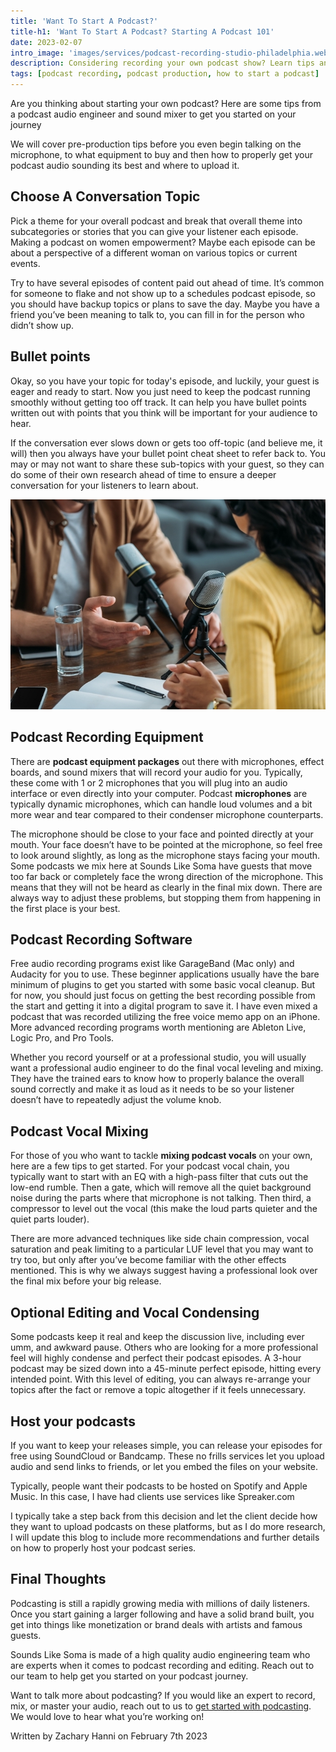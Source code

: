 ```yaml
---
title: 'Want To Start A Podcast?'
title-h1: 'Want To Start A Podcast? Starting A Podcast 101'
date: 2023-02-07
intro_image: 'images/services/podcast-recording-studio-philadelphia.webp'
description: Considering recording your own podcast show? Learn tips and how to get started from an experienced podcast producer and audio engineer.
tags: [podcast recording, podcast production, how to start a podcast]
---
```


Are you thinking about starting your own podcast? Here are some tips from a podcast audio engineer and sound mixer to get you started on your journey

We will cover pre-production tips before you even begin talking on the microphone, to what equipment to buy and then how to properly get your podcast audio sounding its best and where to upload it.

## Choose A Conversation Topic

Pick a theme for your overall podcast and break that overall theme into subcategories or stories that you can give your listener each episode. Making a podcast on women empowerment? Maybe each episode can be about a perspective of a different woman on various topics or current events.

Try to have several episodes of content paid out ahead of time. It’s common for someone to flake and not show up to a schedules podcast episode, so you should have backup topics or plans to save the day. Maybe you have a friend you’ve been meaning to talk to, you can fill in for the person who didn’t show up.

## Bullet points

Okay, so you have your topic for today's episode, and luckily, your guest is eager and ready to start. Now you just need to keep the podcast running smoothly without getting too off track. It can help you have bullet points written out with points that you think will be important for your audience to hear. 

If the conversation ever slows down or gets too off-topic (and believe me, it will) then you always have your bullet point cheat sheet to refer back to. You may or may not want to share these sub-topics with your guest, so they can do some of their own research ahead of time to ensure a deeper conversation for your listeners to learn about.

<img src="/images/services/podcast-studio-production-recording.webp" loading="lazy" title="Post Production Podcast Editing south philadelphia" alt="Post Production Podcast Editing south philadelphia" />

## Podcast Recording Equipment

There are **podcast equipment packages** out there with microphones, effect boards, and sound mixers that will record your audio for you. Typically, these come with 1 or 2 microphones that you will plug into an audio interface or even directly into your computer. Podcast **microphones** are typically dynamic microphones, which can handle loud volumes and a bit more wear and tear compared to their condenser microphone counterparts.

The microphone should be close to your face and pointed directly at your mouth. Your face doesn’t have to be pointed at the microphone, so feel free to look around slightly, as long as the microphone stays facing your mouth. Some podcasts we mix here at Sounds Like Soma have guests that move too far back or completely face the wrong direction of the microphone. This means that they will not be heard as clearly in the final mix down. There are always way to adjust these problems, but stopping them from happening in the first place is your best.

## Podcast Recording Software

Free audio recording programs exist like GarageBand (Mac only) and Audacity for you to use. These beginner applications usually have the bare minimum of plugins to get you started with some basic vocal cleanup. But for now, you should just focus on getting the best recording possible from the start and getting it into a digital program to save it. I have even mixed a podcast that was recorded utilizing the free voice memo app on an iPhone. More advanced recording programs worth mentioning are Ableton Live, Logic Pro, and Pro Tools.

Whether you record yourself or at a professional studio, you will usually want a professional audio engineer to do the final vocal leveling and mixing. They have the trained ears to know how to properly balance the overall sound correctly and make it as loud as it needs to be so your listener doesn’t have to repeatedly adjust the volume knob.

## Podcast Vocal Mixing

For those of you who want to tackle **mixing podcast vocals** on your own, here are a few tips to get started. For your podcast vocal chain, you typically want to start with an EQ with a high-pass filter that cuts out the low-end rumble. Then a gate, which will remove all the quiet background noise during the parts where that microphone is not talking. Then third, a compressor to level out the vocal (this make the loud parts quieter and the quiet parts louder).

There are more advanced techniques like side chain compression, vocal saturation and peak limiting to a particular LUF level that you may want to try too, but only after you’ve become familiar with the other effects mentioned. This is why we always suggest having a professional look over the final mix before your big release.

## Optional Editing and Vocal Condensing

Some podcasts keep it real and keep the discussion live, including ever umm, and awkward pause. Others who are looking for a more professional feel will highly condense and perfect their podcast episodes. A 3-hour podcast may be sized down into a 45-minute perfect episode, hitting every intended point. With this level of editing, you can always re-arrange your topics after the fact or remove a topic altogether if it feels unnecessary.

## Host your podcasts

If you want to keep your releases simple, you can release your episodes for free using SoundCloud or Bandcamp. These no frills services let you upload audio and send links to friends, or let you embed the files on your website.

Typically, people want their podcasts to be hosted on Spotify and Apple Music. In this case, I have had clients use services like Spreaker.com

I typically take a step back from this decision and let the client decide how they want to upload podcasts on these platforms, but as I do more research, I will update this blog to include more recommendations and further details on how to properly host your podcast series.

## Final Thoughts

Podcasting is still a rapidly growing media with millions of daily listeners. Once you start gaining a larger following and have a solid brand built, you get into things like monetization or brand deals with artists and famous guests.

Sounds Like Soma is made of a high quality audio engineering team who are experts when it comes to podcast recording and editing. Reach out to our team to help get you started on your podcast journey.

Want to talk more about podcasting? If you would like an expert to record, mix, or master your audio, reach out to us to <a href="/services/podcast-recording-studios/" target="More Info">get started with podcasting</a>. We would love to hear what you’re working on!

Written by Zachary Hanni on February 7th 2023






